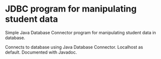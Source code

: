# JDBC program for manipulating student data
Simple Java Database Connector program for manipulating student data in database.

Connects to database using Java Database Connector.
Localhost as default.
Documented with Javadoc.

